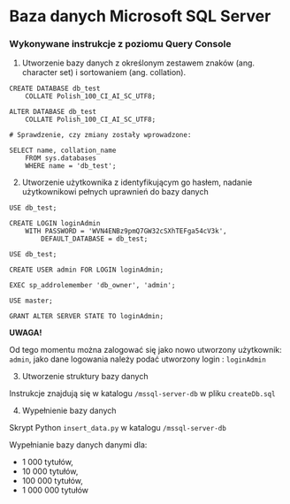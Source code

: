 
# Baza danych Microsoft SQL Server

### Wykonywane instrukcje z poziomu Query Console

1. Utworzenie bazy danych z określonym zestawem znaków (ang. character set) 
i sortowaniem (ang. collation).

```
CREATE DATABASE db_test 
    COLLATE Polish_100_CI_AI_SC_UTF8;

ALTER DATABASE db_test 
    COLLATE Polish_100_CI_AI_SC_UTF8;

# Sprawdzenie, czy zmiany zostały wprowadzone:

SELECT name, collation_name
    FROM sys.databases
    WHERE name = 'db_test';
```

2. Utworzenie użytkownika z identyfikującym go hasłem, 
nadanie użytkownikowi pełnych uprawnień do bazy danych

```    
USE db_test;

CREATE LOGIN loginAdmin
    WITH PASSWORD = 'WVN4ENBz9pmQ7GW32cSXhTEFga54cV3k',
        DEFAULT_DATABASE = db_test;

USE db_test;

CREATE USER admin FOR LOGIN loginAdmin;

EXEC sp_addrolemember 'db_owner', 'admin';

USE master;

GRANT ALTER SERVER STATE TO loginAdmin; 
```

**UWAGA!**

Od tego momentu można zalogować się jako nowo utworzony użytkownik: `admin`, 
jako dane logowania należy podać utworzony login : `loginAdmin`

3. Utworzenie struktury bazy danych

Instrukcje znajdują się w katalogu `/mssql-server-db` w pliku `createDb.sql`

4. Wypełnienie bazy danych

Skrypt Python `insert_data.py` w katalogu `/mssql-server-db`

Wypełnianie bazy danych danymi dla:
* 1 000 tytułów,
* 10 000 tytułów,
* 100 000 tytułów,
* 1 000 000 tytułów
